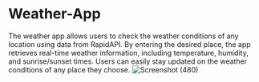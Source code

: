# Weather-App
 The weather app allows users to check the weather conditions of any location using data from RapidAPI. By entering the desired place, the app retrieves real-time weather information, including temperature, humidity, and sunrise/sunset times. Users can easily stay updated on the weather conditions of any place they choose.
![Screenshot (480)](https://github.com/cheenu12/Weather-App/assets/99245027/08a314f1-5677-4737-ab40-b36a4967d4f2)
